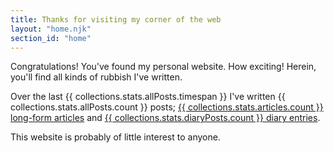 ```yaml
---
title: Thanks for visiting my corner of the web
layout: "home.njk"
section_id: "home"
---
```

Congratulations! You've found my personal website. How exciting! Herein, you'll find all kinds of rubbish I've written.

Over the last {{ collections.stats.allPosts.timespan }} I've written {{ collections.stats.allPosts.count }} posts; [{{ collections.stats.articles.count }} long-form articles](/articles/) and [{{ collections.stats.diaryPosts.count }} diary entries](/diary/).

This website is probably of little interest to anyone.